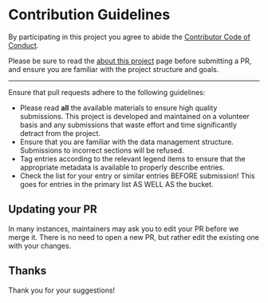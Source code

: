 # Contribution Guidelines

By participating in this project you agree to abide the [Contributor Code of Conduct](code-of-conduct.md).

Please be sure to read the [about this project](about.md) page before submitting a PR, and ensure you are familiar with the project structure and goals.

---

Ensure that pull requests adhere to the following guidelines:

- Please read **all** the available materials to ensure high quality submissions. This project is developed and maintained on a volunteer basis and any submissions that waste effort and time significantly detract from the project.
- Ensure that you are familiar with the data management structure. Submissions to incorrect sections will be refused.
- Tag entries according to the relevant legend items to ensure that the appropriate  metadata is available to properly describe entries.
- Check the list for your entry or similar entries BEFORE submission! This goes for entries in the primary list AS WELL AS the bucket.


## Updating your PR

In many instances, maintainers may ask you to edit your PR before we merge it.
There is no need to open a new PR, but rather edit the existing one with your changes.


## Thanks

Thank you for your suggestions!
